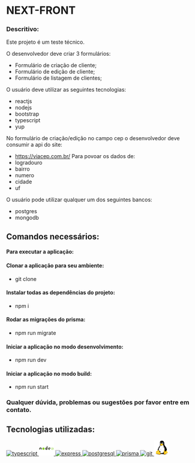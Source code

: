 # NEXT-FRONT

### Descritivo:

Este projeto é um teste técnico.

O desenvolvedor deve criar 3 formulários:

- Formulário de criação de cliente;
- Formulário de edição de cliente;
- Formulário de listagem de clientes;

O usuário deve utilizar as seguintes tecnologias:

- reactjs
- nodejs
- bootstrap
- typescript
- yup

No formulário de criação/edição no campo cep o desenvolvedor deve consumir a api do site:

- https://viacep.com.br/
  Para povoar os dados de:
- logradouro
- bairro
- numero
- cidade
- uf

O usuário pode utilizar qualquer um dos seguintes bancos:

- postgres
- mongodb

## Comandos necessários:

#### Para executar a aplicação:

#### Clonar a aplicação para seu ambiente:

- git clone

#### Instalar todas as dependências do projeto:

- npm i

#### Rodar as migrações do prisma:

- npm run migrate

#### Iniciar a aplicação no modo desenvolvimento:

- npm run dev

#### Iniciar a aplicação no modo build:

- npm run start

### Qualquer dúvida, problemas ou sugestões por favor entre em contato.

## Tecnologias utilizadas:

<p align="left">
  <a href="https://expressjs.com/pt-br/" target="_blank"> <img src="https://icongr.am/devicon/typescript-original.svg?size=128&color=currentColor" alt="typescript" width="40" height="40"/> </a>
  <a href="https://nodejs.org" target="_blank"> <img src="https://raw.githubusercontent.com/devicons/devicon/master/icons/nodejs/nodejs-original-wordmark.svg" alt="nodejs" width="40" height="40"/> </a>
  <a href="https://expressjs.com/pt-br/" target="_blank"> <img src="https://icongr.am/devicon/express-original-wordmark.svg?size=128&color=currentColor" alt="express" width="40" height="40"/> </a>
  <a href="https://www.postgresql.org/" target="_blank"> <img src="https://icongr.am/devicon/postgresql-original.svg?size=128&color=currentColor" alt="postgresql" width="40" height="40"/> </a>
  <a href="https://www.prisma.io/" target="_blank"> <img src="https://www.freelogovectors.net/wp-content/uploads/2022/01/prisma_logo-freelogovectors.net_.png" alt="prisma" width="40" height="40"/> </a>
  <a href="https://git-scm.com/" target="_blank"> <img src="https://www.vectorlogo.zone/logos/git-scm/git-scm-icon.svg" alt="git" width="40" height="40"/> </a>
  <a href="https://www.linux.org/" target="_blank"> <img src="https://raw.githubusercontent.com/devicons/devicon/master/icons/linux/linux-original.svg" alt="linux" width="40" height="40"/> </a>
</p>

